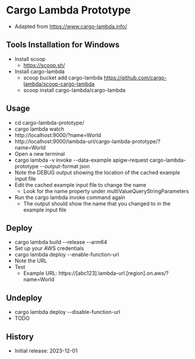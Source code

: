# Cargo Lambda Prototype

- Adapted from https://www.cargo-lambda.info/

## Tools Installation for Windows

- Install scoop
  - https://scoop.sh/
- Install cargo-lambda
  - scoop bucket add cargo-lambda https://github.com/cargo-lambda/scoop-cargo-lambda
  - scoop install cargo-lambda/cargo-lambda

## Usage

- cd cargo-lambda-prototype/
- cargo lambda watch
- http://localhost:9000/?name=World
- http://localhost:9000/lambda-url/cargo-lambda-prototype/?name=World
- Open a new terminal
- cargo lambda -v invoke --data-example apigw-request cargo-lambda-prototype --output-format json
- Note the DEBUG output showing the location of the cached example input file
- Edit the cached example input file to change the name
  - Look for the name property under multiValueQueryStringParameters
- Run the cargo lambda invoke command again
  - The output should show the name that you changed to in the example input file

## Deploy

- cargo lambda build --release --arm64
- Set up your AWS credentials
- cargo lambda deploy --enable-function-url
- Note the URL
- Test
  - Example URL: https://\[abc123].lambda-url.\[region].on.aws/?name=World

## Undeploy

- cargo lambda deploy --disable-function-url
- TODO

## History

- Initial release: 2023-12-01
